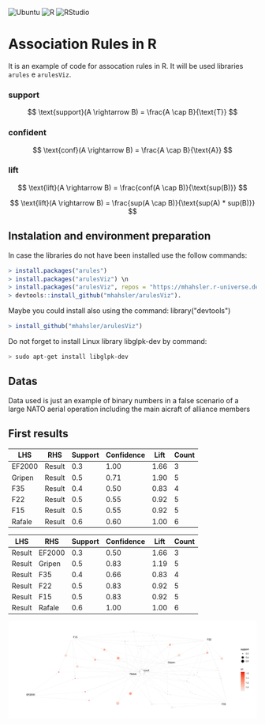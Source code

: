 ![Ubuntu](https://img.shields.io/badge/Ubuntu-Linux-orange) ![R](https://img.shields.io/badge/R-276DC3?logo=r&logoColor=white&style=flat)
![RStudio](https://img.shields.io/badge/RStudio-75AADB?logo=rstudio&logoColor=white&style=flat)

# Association Rules in R

It is an example of code for assocation rules in R. It will be used libraries `arules` e `arulesViz`.

### support

$$ \text{support}(A \rightarrow B) = \frac{A \cap B}{\text{T}} $$

### confident

$$ \text{conf}(A \rightarrow B) = \frac{A \cap B}{\text{A}} $$

### lift

$$ \text{lift}(A \rightarrow B) = \frac{conf(A \cap B)}{\text{sup(B)}} $$

$$ \text{lift}(A \rightarrow B) = \frac{sup(A \cap B)}{\text{sup(A) * sup(B)}} $$

## Instalation and environment preparation

In case the libraries do not have been installed use the follow commands: 

```R
> install.packages("arules")
> install.packages("arulesViz") \n 
> install.packages("arulesViz", repos = "https://mhahsler.r-universe.dev") \n
> devtools::install_github("mhahsler/arulesViz").
``` 
Maybe you could install also using the command: library("devtools")
```R
> install_github("mhahsler/arulesViz")
```

Do not forget to install Linux library libglpk-dev by command:
```bash
> sudo apt-get install libglpk-dev
```

## Datas

Data used is just an example of binary numbers in a false scenario of a large NATO aerial operation including the main aicraft of alliance members 

## First results

|    LHS   |   RHS    | Support  |Confidence|   Lift   |  Count   |
|----------|----------|----------|----------|----------|----------|
|  EF2000  |  Result  |   0.3    |   1.00   |   1.66   |    3     |
|  Gripen  |  Result  |   0.5    |   0.71   |   1.90   |    5     |
|   F35    |  Result  |   0.4    |   0.50   |   0.83   |    4     |
|   F22    |  Result  |   0.5    |   0.55   |   0.92   |    5     |
|   F15    |  Result  |   0.5    |   0.55   |   0.92   |    5     |
|  Rafale  |  Result  |   0.6    |   0.60   |   1.00   |    6     |


|    LHS   |   RHS    | Support  |Confidence|   Lift   |  Count   |
|----------|----------|----------|----------|----------|----------|
|  Result  |  EF2000  |    0.3   |   0.50   |   1.66   |    3     |
|  Result  |  Gripen  |    0.5   |   0.83   |   1.19   |    5     |
|  Result  |    F35   |    0.4   |   0.66   |   0.83   |    4     |
|  Result  |    F22   |    0.5   |   0.83   |   0.92   |    5     |
|  Result  |    F15   |    0.5   |   0.83   |   0.92   |    5     |
|  Result  |  Rafale  |    0.6   |   1.00   |   1.00   |    6     |

<p align="center">
  <img src="img/regrasAssociacaoOTAN.png" alt="Plot da regra de associação" width="1200">
</p>
